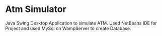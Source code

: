 # Atm Simulator
Java Swing Desktop Application to simulate ATM.
Used NetBeans IDE for Project and used MySql on WampServer to create Database.
